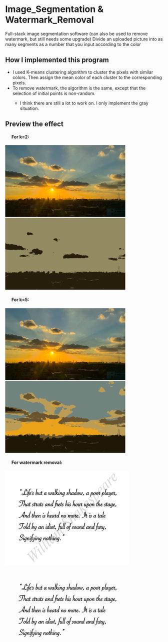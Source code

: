 # Image_Segmentation & Watermark_Removal
Full-stack image segmentation software (can also be used to remove watermark, but still needs some upgrade)
Divide an uploaded picture into as many segments as a number that you input according to the color

<h2>How I implemented this program</h2>
    <ul>
        <li>I used K-means clustering algorithm to cluster the pixels with similar colors. Then assign the mean color of each cluster to the corresponding pixels.</li>
        <li>To remove watermark, the algorithm is the same, except that the selection of initial points is non-random.</li>
        <ul><li>I think there are still a lot to work on. I only implement the gray situation.</li></ul>
    </ul>

<h2>Preview the effect</h2>
    <div>
        <h4>&nbsp;&nbsp;&nbsp;&nbsp;&nbsp;&nbsp;For k=2:</h4>
            <img src="static/view.jpg" alt="BEFORE" height="230">
            <img src="static/view_2.jpg" alt="AFTER" height="230">
        <h4>&nbsp;&nbsp;&nbsp;&nbsp;&nbsp;&nbsp;For k=5:</h4>
            <img src="static/view.jpg" alt="BEFORE" height="230">
            <img src="static/view_5.jpg" alt="AFTER" height="230">
        <h4>&nbsp;&nbsp;&nbsp;&nbsp;&nbsp;&nbsp;For watermark removal:</h4>
            <img src="static/Watermark.jpg" alt="BEFORE" height="300">
            <img src="static/Watermark_after.jpg" alt="AFTER" height="300">
    </div>
